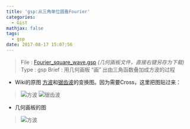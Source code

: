```yaml
---
title: 'gsp:从三角单位圆看Fourier'
categories:
  - Gist
mathjax: false
tags:
  - gsp
date: 2017-08-17 15:07:56
---
```


> File : [Fourier_square_wave.gsp](Fourier_square_wave.gsp) *(几何画板文件，直接右键另存为下载)*
> Type : gsp
> Brief : 用几何画板 “画” 出由三角函数叠加成方波的过程


<!-- more -->

 - Wiki的原图
[方波](https://en.wikipedia.org/wiki/File:Fourier_series_square_wave_circles_animation.gif)和[锯齿波](https://en.wikipedia.org/wiki/File:Fourier_series_sawtooth_wave_circles_animation.gif)的变换图。因为需要Cross，这里把图贴过来：

> ![方波](Fourier_series_square_wave_circles_animation.gif)
> ![锯齿波](Fourier_series_sawtooth_wave_circles_animation.gif)

 - 几何画板的图

> ![方波](gsp.png)
